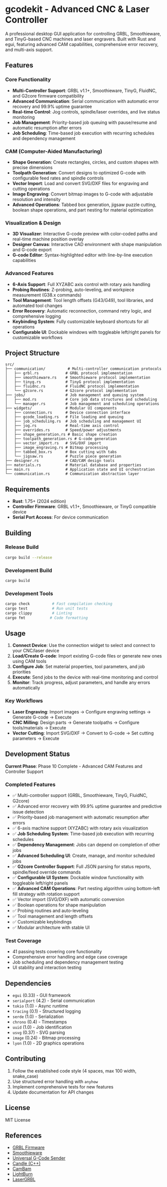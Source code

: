 # gcodekit - Advanced CNC & Laser Controller

A professional desktop GUI application for controlling GRBL, Smoothieware, and TinyG-based CNC machines and laser engravers. Built with Rust and egui, featuring advanced CAM capabilities, comprehensive error recovery, and multi-axis support.

## Features

### Core Functionality
- **Multi-Controller Support**: GRBL v1.1+, Smoothieware, TinyG, FluidNC, and G2core firmware compatibility
- **Advanced Communication**: Serial communication with automatic error recovery and 99.9% uptime guarantee
- **Real-time Control**: Jog controls, spindle/laser overrides, and live status monitoring
- **Job Management**: Priority-based job queuing with pause/resume and automatic resumption after errors
- **Job Scheduling**: Time-based job execution with recurring schedules and dependency management

### CAM (Computer-Aided Manufacturing)
- **Shape Generation**: Create rectangles, circles, and custom shapes with precise dimensions
- **Toolpath Generation**: Convert designs to optimized G-code with configurable feed rates and spindle controls
- **Vector Import**: Load and convert SVG/DXF files for engraving and cutting operations
- **Image Engraving**: Convert bitmap images to G-code with adjustable resolution and intensity
- **Advanced Operations**: Tabbed box generation, jigsaw puzzle cutting, boolean shape operations, and part nesting for material optimization

### Visualization & Design
- **3D Visualizer**: Interactive G-code preview with color-coded paths and real-time machine position overlay
- **Designer Canvas**: Interactive CAD environment with shape manipulation and G-code export
- **G-code Editor**: Syntax-highlighted editor with line-by-line execution capabilities

### Advanced Features
- **6-Axis Support**: Full XYZABC axis control with rotary axis handling
- **Probing Routines**: Z-probing, auto-leveling, and workpiece measurement (G38.x commands)
- **Tool Management**: Tool length offsets (G43/G49), tool libraries, and automated tool changes
- **Error Recovery**: Automatic reconnection, command retry logic, and comprehensive logging
- **Keybinding System**: Fully customizable keyboard shortcuts for all operations
- **Configurable UI**: Dockable windows with toggleable left/right panels for customizable workflows

## Project Structure

```
src/
├── communication/          # Multi-controller communication protocols
│   ├── grbl.rs            # GRBL protocol implementation
│   ├── smoothieware.rs    # Smoothieware protocol implementation
│   ├── tinyg.rs           # TinyG protocol implementation
│   ├── fluidnc.rs         # FluidNC protocol implementation
│   └── g2core.rs          # G2core protocol implementation
├── jobs/                  # Job management and queuing system
│   ├── mod.rs             # Core job data structures and scheduling
│   └── manager.rs         # Job management and scheduling operations
├── widgets/               # Modular UI components
│   ├── connection.rs      # Device connection interface
│   ├── gcode_loading.rs   # File loading and queuing
│   ├── job_scheduling.rs  # Job scheduling and management UI
│   ├── jog.rs             # Real-time axis control
│   ├── overrides.rs       # Speed/power adjustments
│   ├── shape_generation.rs # Basic shape creation
│   ├── toolpath_generation.rs # G-code generation
│   ├── vector_import.rs   # SVG/DXF import
│   ├── image_engraving.rs # Bitmap processing
│   ├── tabbed_box.rs      # Box cutting with tabs
│   └── jigsaw.rs          # Puzzle piece generation
├── designer.rs            # CAD/CAM design tools
├── materials.rs           # Material database and properties
├── main.rs                # Application state and UI orchestration
└── communication.rs       # Communication abstraction layer
```

## Requirements

- **Rust**: 1.75+ (2024 edition)
- **Controller Firmware**: GRBL v1.1+, Smoothieware, or TinyG compatible device
- **Serial Port Access**: For device communication

## Building

### Release Build
```bash
cargo build --release
```

### Development Build
```bash
cargo build
```

### Development Tools
```bash
cargo check          # Fast compilation checking
cargo test           # Run unit tests
cargo clippy         # Linting
cargo fmt           # Code formatting
```

## Usage

1. **Connect Device**: Use the connection widget to select and connect to your CNC/laser device
2. **Load/Create G-code**: Import existing G-code files or generate new ones using CAM tools
3. **Configure Job**: Set material properties, tool parameters, and job priorities
4. **Execute**: Send jobs to the device with real-time monitoring and control
5. **Monitor**: Track progress, adjust parameters, and handle any errors automatically

### Key Workflows
- **Laser Engraving**: Import images → Configure engraving settings → Generate G-code → Execute
- **CNC Milling**: Design parts → Generate toolpaths → Configure tools/materials → Execute
- **Vector Cutting**: Import SVG/DXF → Convert to G-code → Set cutting parameters → Execute

## Development Status

**Current Phase**: Phase 10 Complete - Advanced CAM Features and Controller Support

### Completed Features
- ✅ Multi-controller support (GRBL, Smoothieware, TinyG, FluidNC, G2core)
- ✅ Advanced error recovery with 99.9% uptime guarantee and predictive issue detection
- ✅ Priority-based job management with automatic resumption after errors
- ✅ 6-axis machine support (XYZABC) with rotary axis visualization
- ✅ **Job Scheduling System**: Time-based job execution with recurring schedules
- ✅ **Dependency Management**: Jobs can depend on completion of other jobs
- ✅ **Advanced Scheduling UI**: Create, manage, and monitor scheduled jobs
- ✅ **G2core Controller Support**: Full JSON parsing for status reports, spindle/feed override commands
- ✅ **Configurable UI System**: Dockable window functionality with toggleable left/right panels
- ✅ **Advanced CAM Operations**: Part nesting algorithm using bottom-left fill strategy with rotation support
- ✅ Vector import (SVG/DXF) with automatic conversion
- ✅ Boolean operations for shape manipulation
- ✅ Probing routines and auto-leveling
- ✅ Tool management and length offsets
- ✅ Customizable keybindings
- ✅ Modular architecture with stable UI

### Test Coverage
- 41 passing tests covering core functionality
- Comprehensive error handling and edge case coverage
- Job scheduling and dependency management testing
- UI stability and interaction testing

## Dependencies

- `egui` (0.33) - GUI framework
- `serialport` (4.2) - Serial communication
- `tokio` (1.0) - Async runtime
- `tracing` (0.1) - Structured logging
- `serde` (1.0) - Serialization
- `chrono` (0.4) - Timestamps
- `uuid` (1.0) - Job identification
- `usvg` (0.37) - SVG parsing
- `image` (0.24) - Bitmap processing
- `lyon` (1.0) - 2D graphics operations

## Contributing

1. Follow the established code style (4 spaces, max 100 width, snake_case)
2. Use structured error handling with `anyhow`
3. Implement comprehensive tests for new features
4. Update documentation for API changes

## License

MIT License

## References

- [GRBL Firmware](https://github.com/grbl/grbl)
- [Smoothieware](https://github.com/Smoothieware/Smoothieware)
- [Universal G-Code Sender](https://github.com/winder/Universal-G-Code-Sender)
- [Candle (C++)](https://github.com/Denvi/Candle)
- [CamBam](http://www.cambam.info/)
- [LightBurn](https://docs.lightburnsoftware.com/)
- [LaserGRBL](https://lasergrbl.com/)
